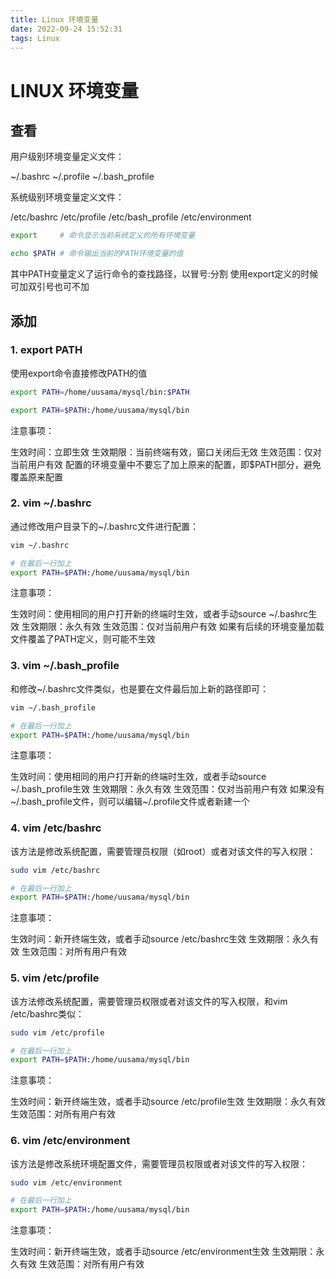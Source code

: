 ```yaml
---
title: Linux 环境变量
date: 2022-09-24 15:52:31
tags: Linux
---
```

# LINUX 环境变量

## 查看

用户级别环境变量定义文件：

  ~/.bashrc
  ~/.profile
  ~/.bash_profile

系统级别环境变量定义文件：

  /etc/bashrc
  /etc/profile
  /etc/bash_profile
  /etc/environment

```bash
export     # 命令显示当前系统定义的所有环境变量

echo $PATH # 命令输出当前的PATH环境变量的值
```

其中PATH变量定义了运行命令的查找路径，以冒号:分割
使用export定义的时候可加双引号也可不加

## 添加

### 1. export PATH

使用export命令直接修改PATH的值

```bash
export PATH=/home/uusama/mysql/bin:$PATH

export PATH=$PATH:/home/uusama/mysql/bin
```

注意事项：

生效时间：立即生效
生效期限：当前终端有效，窗口关闭后无效
生效范围：仅对当前用户有效
配置的环境变量中不要忘了加上原来的配置，即$PATH部分，避免覆盖原来配置

### 2. vim ~/.bashrc

通过修改用户目录下的~/.bashrc文件进行配置：

```bash
vim ~/.bashrc

# 在最后一行加上
export PATH=$PATH:/home/uusama/mysql/bin
```

注意事项：

生效时间：使用相同的用户打开新的终端时生效，或者手动source ~/.bashrc生效
生效期限：永久有效
生效范围：仅对当前用户有效
如果有后续的环境变量加载文件覆盖了PATH定义，则可能不生效

### 3. vim ~/.bash_profile

和修改~/.bashrc文件类似，也是要在文件最后加上新的路径即可：

```bash
vim ~/.bash_profile

# 在最后一行加上
export PATH=$PATH:/home/uusama/mysql/bin
```

注意事项：

生效时间：使用相同的用户打开新的终端时生效，或者手动source ~/.bash_profile生效
生效期限：永久有效
生效范围：仅对当前用户有效
如果没有~/.bash_profile文件，则可以编辑~/.profile文件或者新建一个

### 4. vim /etc/bashrc

该方法是修改系统配置，需要管理员权限（如root）或者对该文件的写入权限：

```bash
sudo vim /etc/bashrc

# 在最后一行加上
export PATH=$PATH:/home/uusama/mysql/bin
```

注意事项：

生效时间：新开终端生效，或者手动source /etc/bashrc生效
生效期限：永久有效
生效范围：对所有用户有效

### 5. vim /etc/profile

该方法修改系统配置，需要管理员权限或者对该文件的写入权限，和vim /etc/bashrc类似：

```bash
sudo vim /etc/profile

# 在最后一行加上
export PATH=$PATH:/home/uusama/mysql/bin
```

注意事项：

生效时间：新开终端生效，或者手动source /etc/profile生效
生效期限：永久有效
生效范围：对所有用户有效

### 6. vim /etc/environment

该方法是修改系统环境配置文件，需要管理员权限或者对该文件的写入权限：

```bash
sudo vim /etc/environment

# 在最后一行加上
export PATH=$PATH:/home/uusama/mysql/bin
```

注意事项：

生效时间：新开终端生效，或者手动source /etc/environment生效
生效期限：永久有效
生效范围：对所有用户有效

